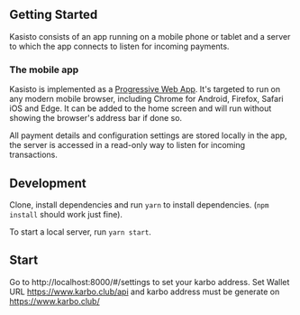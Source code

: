 

## Getting Started

Kasisto consists of an app running on a mobile phone or tablet and a server to which the app connects to listen for incoming payments.

### The mobile app

Kasisto is implemented as a [Progressive Web App](https://en.wikipedia.org/wiki/Progressive_web_app). It's targeted to run on any modern mobile browser, including Chrome for Android, Firefox, Safari iOS and Edge. It can be added to the home screen and will run without showing the browser's address bar if done so.

All payment details and configuration settings are stored locally in the app, the server is accessed in a read-only way to listen for incoming transactions.




## Development

Clone, install dependencies and run `yarn` to install dependencies. (`npm install` should work just fine).

To start a local server, run `yarn start`.


## Start

Go to 
http://localhost:8000/#/settings to set your karbo address. 
Set Wallet URL  https://www.karbo.club/api and karbo address must be generate on  https://www.karbo.club/
